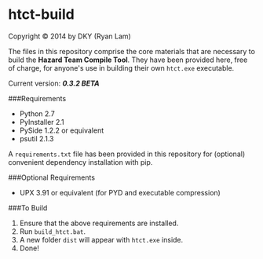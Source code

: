 htct-build
==========

Copyright © 2014 by DKY (Ryan Lam)

The files in this repository comprise the core materials that are necessary to 
build the __Hazard Team Compile Tool__. They have been provided here, free of 
charge, for anyone's use in building their own `htct.exe` executable.


Current version: ___0.3.2 BETA___


###Requirements
* Python 2.7
* PyInstaller 2.1
* PySide 1.2.2 or equivalent
* psutil 2.1.3

A `requirements.txt` file has been provided in this repository for (optional) 
convenient dependency installation with pip.

###Optional Requirements
* UPX 3.91 or equivalent (for PYD and executable compression)

###To Build
1. Ensure that the above requirements are installed.
2. Run `build_htct.bat`.
3. A new folder `dist` will appear with `htct.exe` inside.
4. Done!
